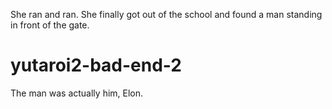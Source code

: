She ran and ran. She finally got out of the school and found a man standing in front of the gate.

# yutaroi2-bad-end-2
The man was actually him, Elon.
